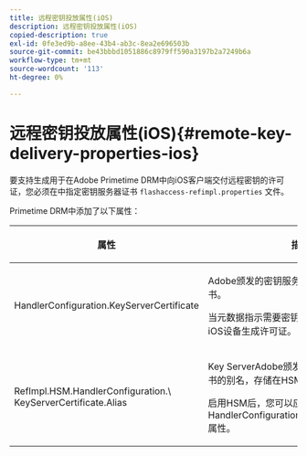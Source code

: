 ```yaml
---
title: 远程密钥投放属性(iOS)
description: 远程密钥投放属性(iOS)
copied-description: true
exl-id: 0fe3ed9b-a8ee-43b4-ab3c-8ea2e696503b
source-git-commit: be43bbbd1051886c8979ff590a3197b2a7249b6a
workflow-type: tm+mt
source-wordcount: '113'
ht-degree: 0%

---
```


# 远程密钥投放属性(iOS){#remote-key-delivery-properties-ios}

要支持生成用于在Adobe Primetime DRM中向iOS客户端交付远程密钥的许可证，您必须在中指定密钥服务器证书 `flashaccess-refimpl.properties` 文件。

Primetime DRM中添加了以下属性：

<table frame="all" colsep="1" rowsep="1" class="+ topic/table adobe-d/table " id="table_xz2_lwy_n4"> 
 <thead class="- topic/thead "> 
  <tr rowsep="1" class="- topic/row "> 
   <th colname="1" class="- topic/entry entry"> <p class="- topic/p ">属性 </p> </th> 
   <th colname="2" class="- topic/entry entry"> <p class="- topic/p ">描述 </p> </th> 
  </tr> 
 </thead>
 <tbody class="- topic/tbody "> 
  <tr rowsep="1" class="- topic/row "> 
   <td colname="1" class="- topic/entry "><span class="codeph"> HandlerConfiguration.KeyServerCertificate</span> </td> 
   <td colname="2" class="- topic/entry "> <p>Adobe颁发的密钥服务器的许可证服务器证书。 </p> <p>当元数据指示需要密钥服务器时，此证书会为iOS设备生成许可证。 </p> </td> 
  </tr> 
  <tr rowsep="0" class="- topic/row "> 
   <td colname="1" class="- topic/entry "><span class="codeph"> RefImpl.HSM.HandlerConfiguration.\ KeyServerCertificate.Alias</span> </td> 
   <td colname="2" class="- topic/entry "> <p>Key ServerAdobe颁发的License Server证书的别名，存储在HSM上。 </p> <p>启用HSM后，您可以应用此属性而不是 <span class="codeph"> HandlerConfiguration.KeyServerCertificate</span> 属性。 </p> </td> 
  </tr> 
 </tbody> 
</table>
